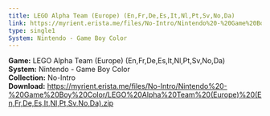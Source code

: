 ```yaml
---
title: LEGO Alpha Team (Europe) (En,Fr,De,Es,It,Nl,Pt,Sv,No,Da)
link: https://myrient.erista.me/files/No-Intro/Nintendo%20-%20Game%20Boy%20Color/LEGO%20Alpha%20Team%20(Europe)%20(En,Fr,De,Es,It,Nl,Pt,Sv,No,Da).zip
type: single1
System: Nintendo - Game Boy Color
---
```

<b>Game:</b> LEGO Alpha Team (Europe) (En,Fr,De,Es,It,Nl,Pt,Sv,No,Da)<br>
<b>System:</b> Nintendo - Game Boy Color<br>
<b>Collection:</b> No-Intro<br>
<b>Download:</b> https://myrient.erista.me/files/No-Intro/Nintendo%20-%20Game%20Boy%20Color/LEGO%20Alpha%20Team%20(Europe)%20(En,Fr,De,Es,It,Nl,Pt,Sv,No,Da).zip